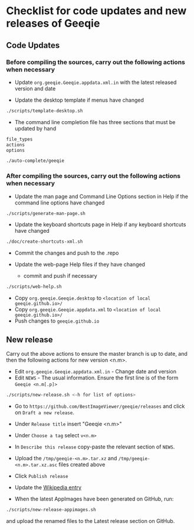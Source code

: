 # Checklist for code updates and new releases of Geeqie

## Code Updates

### Before compiling the sources, carry out the following actions when necessary

* Update `org.geeqie.Geeqie.appdata.xml.in` with the latest released version and date

* Update the desktop template if menus have changed

```sh
./scripts/template-desktop.sh
```

* The command line completion file has three sections that must be updated by hand

```sh
file_types
actions
options

./auto-complete/geeqie
```

### After compiling the sources, carry out the following actions when necessary

* Update the man page and Command Line Options section in Help if the command line options have changed

```sh
./scripts/generate-man-page.sh
```

* Update the keyboard shortcuts page in Help if any keyboard shortcuts have changed

```sh
./doc/create-shortcuts-xml.sh
```

* Commit the changes and push to the .repo

* Update the web-page Help files if they have changed
    * commit and push if necessary

```sh
./scripts/web-help.sh
```

* Copy `org.geeqie.Geeqie.desktop` to `<location of local geeqie.github.io>/`
* Copy `org.geeqie.Geeqie.appdata.xml` to `<location of local geeqie.github.io>/`
* Push changes to `geeqie.github.io`

## New release

Carry out the above actions to ensure the master branch is up to date, and then the following actions for new version \<n.m\>.

* Edit `org.geeqie.Geeqie.appdata.xml.in` - Change date and version
* Edit `NEWS` - The usual information. Ensure the first line is of the form `Geeqie <n.m[.p]>`

```sh
./scripts/new-release.sh <-h for list of options>
```

* Go to `https://github.com/BestImageViewer/geeqie/releases` and click on `Draft a new release`.

* Under `Release title` insert "Geeqie \<n.m\>"

* Under `Choose a tag` select `v<n.m>`

* In `Describe this release` copy-paste the relevant section of `NEWS`.

* Upload the `/tmp/geeqie-<n.m>.tar.xz` and `/tmp/geeqie-<n.m>.tar.xz.asc` files created above

* Click `Publish release`

* Update the [Wikipedia entry](https://en.wikipedia.org/wiki/Geeqie)

* When the latest AppImages have been generated on GitHub, run:

```sh
./scripts/new-release-appimages.sh
```

and upload the renamed files to the Latest release section on GitHub.
